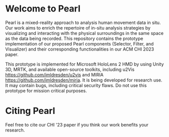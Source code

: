 # Welcome to Pearl 
Pearl is a mixed-reality approach to analysis human movement data in situ. Our work aims to enrich the repertoire of in-situ analysis strategies by visualizing and interacting with the physical surroundings in the same space as the data being recorded. This repository contains the prototype implementation of our proposed Pearl components (Selector, Filter, and Visualizer) and their corresponding functionalities in our ACM CHI 2023 paper. 

This prototype is implemented for Microsoft HoloLens 2 HMD by using Unity 3D, MRTK, and available open-source toolkits, including u2Vis https://github.com/imldresden/u2vis  and MIRIA https://github.com/imldresden/miria. It is being developed for research use. It may contain bugs, including critical security flaws. Do not use this prototype for mission critical purposes. 

# Citing Pearl 
Feel free to cite our CHI '23 paper if you think our work benefits your research. 
